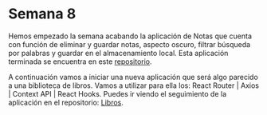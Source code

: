 # Semana 8

<p>Hemos empezado la semana acabando la aplicación de Notas que cuenta con función de eliminar y guardar notas, aspecto oscuro, filtrar búsqueda por palabras y guardar en el almacenamiento local. Esta aplicación terminada se encuentra en este <a href="https://github.com/juancasanchez6/react-ejercicios.git">repositorio</a>.</p>

<p>A continuación vamos a iniciar una nueva aplicación que será algo parecido a una biblioteca de libros. Vamos a utilizar para ella los: React Router | Axios | Context API | React Hooks. Puedes ir viendo el seguimiento de la aplicación en el repositorio: 
<a href="https://github.com/juancasanchez6/react-books.git">Libros</a>. </p>
